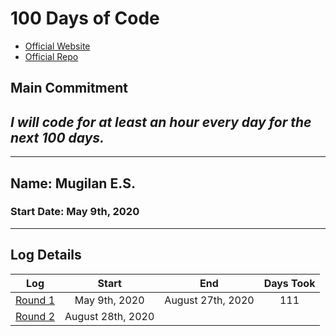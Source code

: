 # 100 Days of Code

- [Official Website](https://www.100daysofcode.com/)
- [Official Repo](https://github.com/Kallaway/100-days-of-code)

## Main Commitment

## _I will code for at least an hour every day for the next 100 days._

---

## Name: Mugilan E.S.

### Start Date: May 9th, 2020

---

## Log Details

|           Log            |       Start       |        End        | Days Took |
| :----------------------: | :---------------: | :---------------: | :-------: |
| [Round 1](log/r1-log.md) |   May 9th, 2020   | August 27th, 2020 |    111    |
| [Round 2](log/r2-log.md) | August 28th, 2020 |                   |
